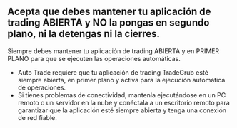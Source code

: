 ## Acepta que debes mantener tu aplicación de trading ABIERTA y NO la pongas en segundo plano, ni la detengas ni la cierres.

Siempre debes mantener tu aplicación de trading ABIERTA y en PRIMER PLANO para que se ejecuten las operaciones automáticas.
- Auto Trade requiere que tu aplicación de trading TradeGrub esté siempre abierta, en primer plano y activa para la ejecución automática de operaciones.
- Si tienes problemas de conectividad, mantenla ejecutándose en un PC remoto o un servidor en la nube y conéctala a un escritorio remoto para garantizar que la aplicación esté siempre abierta y tenga una conexión de red fiable.